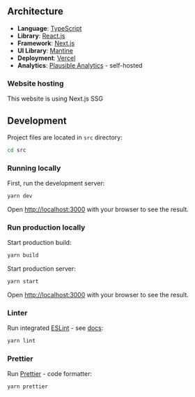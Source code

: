 ## Architecture
- **Language**: [TypeScript](https://www.typescriptlang.org)
- **Library**: [React.js](https://reactjs.org)
- **Framework**: [Next.js](https://nextjs.org)
- **UI Library**: [Mantine](https://mantine.dev)
- **Deployment**: [Vercel](https://vercel.com)
- **Analytics**: [Plausible Analytics](https://plausible.io) - self-hosted

### Website hosting
This website is using Next.js SSG

## Development
Project files are located in ``src`` directory:

```bash
cd src
```

### Running locally
First, run the development server:

```bash
yarn dev
```

Open [http://localhost:3000](http://localhost:3000) with your browser to see the result.

### Run production locally
Start production build:

```bash
yarn build
```

Start production server:

```bash
yarn start
```

Open [http://localhost:3000](http://localhost:3000) with your browser to see the result.

### Linter
Run integrated [ESLint](https://eslint.org) - see [docs](https://nextjs.org/docs/basic-features/eslint):

```bash
yarn lint
```

### Prettier
Run [Prettier](https://prettier.io) - code formatter:

```bash
yarn prettier
```
